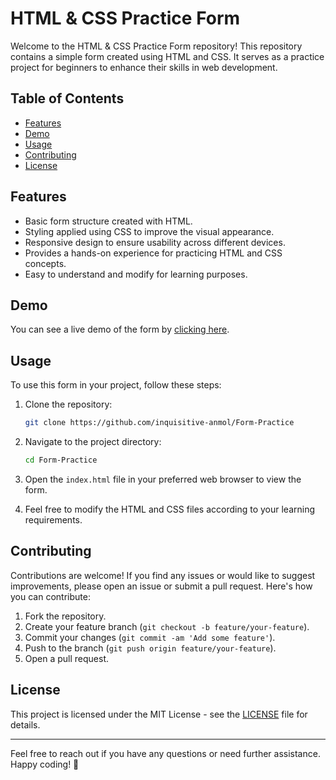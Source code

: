 # HTML & CSS Practice Form

Welcome to the HTML & CSS Practice Form repository! This repository contains a simple form created using HTML and CSS. It serves as a practice project for beginners to enhance their skills in web development.

## Table of Contents

- [Features](#features)
- [Demo](#demo)
- [Usage](#usage)
- [Contributing](#contributing)
- [License](#license)

## Features

- Basic form structure created with HTML.
- Styling applied using CSS to improve the visual appearance.
- Responsive design to ensure usability across different devices.
- Provides a hands-on experience for practicing HTML and CSS concepts.
- Easy to understand and modify for learning purposes.

## Demo

You can see a live demo of the form by [clicking here](#).

## Usage

To use this form in your project, follow these steps:

1. Clone the repository:

   ```bash
   git clone https://github.com/inquisitive-anmol/Form-Practice
   ```

2. Navigate to the project directory:

   ```bash
   cd Form-Practice
   ```

3. Open the `index.html` file in your preferred web browser to view the form.

4. Feel free to modify the HTML and CSS files according to your learning requirements.

## Contributing

Contributions are welcome! If you find any issues or would like to suggest improvements, please open an issue or submit a pull request. Here's how you can contribute:

1. Fork the repository.
2. Create your feature branch (`git checkout -b feature/your-feature`).
3. Commit your changes (`git commit -am 'Add some feature'`).
4. Push to the branch (`git push origin feature/your-feature`).
5. Open a pull request.

## License

This project is licensed under the MIT License - see the [LICENSE](LICENSE) file for details.

---

Feel free to reach out if you have any questions or need further assistance. Happy coding! 🚀
